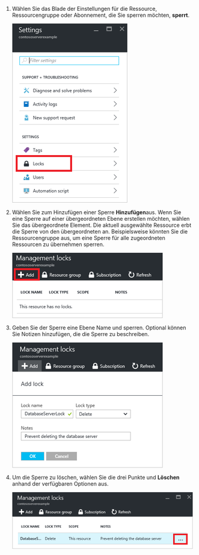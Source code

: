 1. Wählen Sie das Blade der Einstellungen für die Ressource, Ressourcengruppe oder Abonnement, die Sie sperren möchten, **sperrt**.

      ![Wählen Sie sperren aus.](./media/resource-manager-lock-resources/select-lock.png)

2. Wählen Sie zum Hinzufügen einer Sperre **Hinzufügen**aus. Wenn Sie eine Sperre auf einer übergeordneten Ebene erstellen möchten, wählen Sie das übergeordnete Element. Die aktuell ausgewählte Ressource erbt die Sperre von den übergeordneten an. Beispielsweise könnten Sie die Ressourcengruppe aus, um eine Sperre für alle zugeordneten Ressourcen zu übernehmen sperren.

      ![Hinzufügen von Sperren](./media/resource-manager-lock-resources/add-lock.png) 

3. Geben Sie der Sperre eine Ebene Name und sperren. Optional können Sie Notizen hinzufügen, die die Sperre zu beschreiben.

      ![Festlegen von Sperren](./media/resource-manager-lock-resources/set-lock.png) 

4. Um die Sperre zu löschen, wählen Sie die drei Punkte und **Löschen** anhand der verfügbaren Optionen aus.

      ![Löschen sperren](./media/resource-manager-lock-resources/delete-lock.png) 
